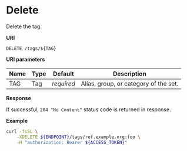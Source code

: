 # Delete

Delete the tag.

**URI**

```
DELETE /tags/${TAG}
```

**URI parameters**

Name   | Type   | Default    | Description
------ | ------ | ---------- | ------------------
TAG    | Tag    | _required_ | Alias, group, or category of the set.

**Response**

If successful, `204 "No Content"` status code is returned in response.

**Example**

```bash
curl -fsSL \
    -XDELETE ${ENDPOINT}/tags/ref.example.org:foo \
    -H "authorization: Bearer ${ACCESS_TOKEN}"
```